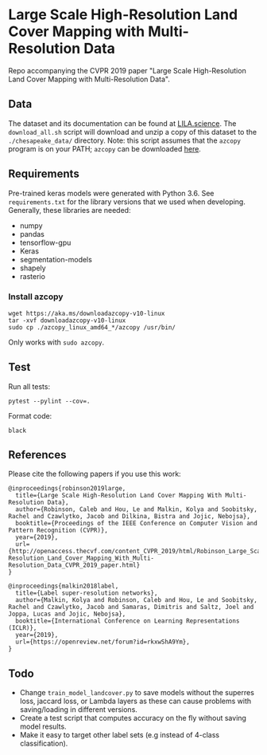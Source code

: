 # Large Scale High-Resolution Land Cover Mapping with Multi-Resolution Data

Repo accompanying the CVPR 2019 paper "Large Scale High-Resolution Land Cover Mapping with Multi-Resolution Data".

<!--
## Results

## Pre-trained models

The following *High-resolution only* models are generated by running `run_all_hr_experiments.py`:
- [Trained on 'de_1m_2013']()
- [Trained on 'ny_1m_2013']()
- [Trained on 'md_1m_2013']()
- [Trained on 'pa_1m_2013']()
- [Trained on 'va_1m_2014']()
- [Trained on 'wv_1m_2014']()


The following *High-resolution + Super-resolution* models are generated by running `run_all_hr+sr_experiments.py`:
- [Trained on 'de_1m_2013']()
- [Trained on 'ny_1m_2013']()
- [Trained on 'md_1m_2013']()
- [Trained on 'pa_1m_2013']()
- [Trained on 'va_1m_2014']()
- [Trained on 'wv_1m_2014']()


We also have trained an additional `unet_large` model using _all_ the training patches (with *high-resolution* training), available [here]().
-->

## Data

The dataset and its documentation can be found at [LILA.science](http://lila.science/datasets/chesapeakelandcover). The `download_all.sh` script will download and unzip a copy of this dataset to the `./chesapeake_data/` directory. Note: this script assumes that the `azcopy` program is on your PATH; `azcopy` can be downloaded [here](https://docs.microsoft.com/en-us/azure/storage/common/storage-use-azcopy-v10).

## Requirements

Pre-trained keras models were generated with Python 3.6. See `requirements.txt` for the library versions that we used when developing. Generally, these libraries are needed:

- numpy
- pandas
- tensorflow-gpu
- Keras
- segmentation-models
- shapely
- rasterio

### Install azcopy
```
wget https://aka.ms/downloadazcopy-v10-linux
tar -xvf downloadazcopy-v10-linux
sudo cp ./azcopy_linux_amd64_*/azcopy /usr/bin/
```
Only works with `sudo azcopy`.

## Test

Run all tests:
```
pytest --pylint --cov=.
```

Format code:
```
black
```
## References

Please cite the following papers if you use this work:

```
@inproceedings{robinson2019large,
  title={Large Scale High-Resolution Land Cover Mapping With Multi-Resolution Data},
  author={Robinson, Caleb and Hou, Le and Malkin, Kolya and Soobitsky, Rachel and Czawlytko, Jacob and Dilkina, Bistra and Jojic, Nebojsa},
  booktitle={Proceedings of the IEEE Conference on Computer Vision and Pattern Recognition (CVPR)},
  year={2019},
  url={http://openaccess.thecvf.com/content_CVPR_2019/html/Robinson_Large_Scale_High-Resolution_Land_Cover_Mapping_With_Multi-Resolution_Data_CVPR_2019_paper.html}
}

@inproceedings{malkin2018label,
  title={Label super-resolution networks},
  author={Malkin, Kolya and Robinson, Caleb and Hou, Le and Soobitsky, Rachel and Czawlytko, Jacob and Samaras, Dimitris and Saltz, Joel and Joppa, Lucas and Jojic, Nebojsa},
  booktitle={International Conference on Learning Representations (ICLR)},
  year={2019},
  url={https://openreview.net/forum?id=rkxwShA9Ym},
}
```

## Todo

- Change `train_model_landcover.py` to save models without the superres loss, jaccard loss, or Lambda layers as these can cause problems with saving/loading in different versions.
- Create a test script that computes accuracy on the fly without saving model results.
- Make it easy to target other label sets (e.g instead of 4-class classification).
